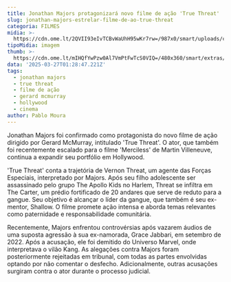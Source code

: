 ```yaml
---
title: Jonathan Majors protagonizará novo filme de ação 'True Threat'
slug: jonathan-majors-estrelar-filme-de-ao-true-threat
categoria: FILMES
midia: >-
  https://cdn.ome.lt/2QVII93eIvTCBvWaUhH95wKr7rw=/987x0/smart/uploads/conteudo/fotos/Design_sem_nome_-_2025-03-26T214750.503.png
tipoMidia: imagem
thumb: >-
  https://cdn.ome.lt/mIHQfYwPzw0Al7VmPtFwTcS0VIQ=/480x360/smart/extras/conteudos/Design_sem_nome_-_2025-03-26T214750.503.png
data: '2025-03-27T01:28:47.221Z'
tags:
  - jonathan majors
  - true threat
  - filme de ação
  - gerard mcmurray
  - hollywood
  - cinema
author: Pablo Moura
---
```


Jonathan Majors foi confirmado como protagonista do novo filme de ação dirigido por Gerard McMurray, intitulado 'True Threat'. O ator, que também foi recentemente escalado para o filme 'Merciless' de Martin Villeneuve, continua a expandir seu portfólio em Hollywood.

'True Threat' conta a trajetória de Vernon Threat, um agente das Forças Especiais, interpretado por Majors. Após seu filho adolescente ser assassinado pelo grupo The Apollo Kids no Harlem, Threat se infiltra em The Carter, um prédio fortificado de 20 andares que serve de reduto para a gangue. Seu objetivo é alcançar o líder da gangue, que também é seu ex-mentor, Shallow. O filme promete ação intensa e aborda temas relevantes como paternidade e responsabilidade comunitária.

Recentemente, Majors enfrentou controvérsias após vazarem áudios de uma suposta agressão à sua ex-namorada, Grace Jabbari, em setembro de 2022. Após a acusação, ele foi demitido do Universo Marvel, onde interpretava o vilão Kang. As alegações contra Majors foram posteriormente rejeitadas em tribunal, com todas as partes envolvidas optando por não comentar o desfecho. Adicionalmente, outras acusações surgiram contra o ator durante o processo judicial.
